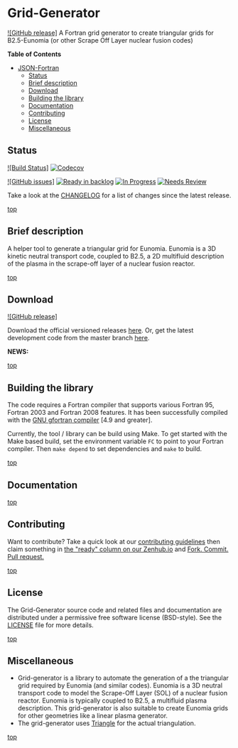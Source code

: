 Grid-Generator
============

[![GitHub release]](https://github.com/robwieggers/grid-generator/releases/latest)
A Fortran grid generator to create triangular grids for B2.5-Eunomia (or other Scrape Off Layer nuclear fusion codes)

<!-- markdown-toc start - Don't edit this section. Run M-x markdown-toc/generate-toc again -->
**Table of Contents**

- [JSON-Fortran](#json-fortran)
    - [Status](#status)
    - [Brief description](#brief-description)
    - [Download](#download)
    - [Building the library](#building-the-library)
    - [Documentation](#documentation)
    - [Contributing](#contributing)
    - [License](#license)
    - [Miscellaneous](#miscellaneous)

<!-- markdown-toc end -->

Status
------
[![Build Status]](https://travis-ci.org/robwieggers/grid-generator)
[![Codecov](someurl)](https://codecov.io/gh/robwieggers/grid-generator)

[![GitHub issues]](https://github.com/robwieggers/grid-generator/issues)
[![Ready in backlog](someurl)](https://github.com/robwieggers/grid-generator/#contributing)
[![In Progress](someurl)](https://zenhub.io/robwieggers/grid-generator)
[![Needs Review](someurl)](https://zenhub.io/robwieggers/grid-generator)

Take a look at the
[CHANGELOG](https://github.com/robwieggers/grid-generator/blob/master/CHANGELOG.md#unreleased)
for a list of changes since the latest release.

[top](#grid-generator)

Brief description
---------------

A helper tool to generate a triangular grid for Eunomia. Eunomia is a 3D kinetic neutral transport code, coupled to B2.5, a 2D multifluid description of the plasma in the scrape-off layer of a nuclear fusion reactor.

[top](#grid-generator)

Download
--------------------

[![GitHub release]](https://github.com/robwieggers/grid-generator/releases)

Download the official versioned releases
[here](https://github.com/robwieggers/grid-generator/releases/latest).
Or, get the latest development code from the master branch
[here](https://github.com/robwieggers/grid-generator.git).

__NEWS:__

[top](#grid-generator)

Building the library
--------------------

The code requires a Fortran compiler that supports
various Fortran 95, Fortran 2003 and Fortran 2008 features.
It has been successfully compiled with the [GNU gfortran
compiler](http://gcc.gnu.org/wiki/GFortran) [4.9 and greater].

Currently, the tool / library can be build using Make.
To get started with the Make based build, set the
environment variable `FC` to point to your Fortran compiler. Then `make depend` to set dependencies and `make` to build.

[top](#grid-generator)

Documentation
--------------


[top](#grid-generator)

Contributing
------------

Want to contribute? Take a quick look at our [contributing guidelines](https://github.com/robwieggers/grid-generator/blob/master/.github/CONTRIBUTING.md) then claim something in [the "ready" column on our Zenhub.io](https://zenhub.io/robwieggers/grid-generator) and [Fork. Commit. Pull request.](https://help.github.com/articles/fork-a-repo/)

[top](#grid-generator)

License
--------
The Grid-Generator source code and related files and documentation are distributed under a permissive free software license (BSD-style). See the [LICENSE](https://raw.githubusercontent.com/robwieggers/grid-generator/master/LICENSE) file for more details.

[top](#grid-generator)

Miscellaneous
---------------

* Grid-generator is a library to automate the generation of a the triangular grid required by Eunomia (and similar codes). Eunomia is a 3D neutral transport code to model the Scrape-Off Layer (SOL) of a nuclear fusion reactor. Eunomia is typically coupled to B2.5, a multifluid plasma description. This grid-generator is also suitable to create Eunomia grids for other geometries like a linear plasma generator. 
* The grid-generator uses [Triangle](https://www.cs.cmu.edu/~quake/triangle.html) for the actual triangulation.

[top](#grid-generator)
